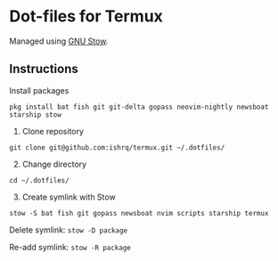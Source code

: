 # Dot-files for Termux

Managed using [GNU Stow](https://www.gnu.org/software/stow/).


## Instructions

Install packages
```
pkg install bat fish git git-delta gopass neovim-nightly newsboat starship stow
```

1. Clone repository
```
git clone git@github.com:ishrq/termux.git ~/.dotfiles/
```

2. Change directory
```
cd ~/.dotfiles/
```

3. Create symlink with Stow
```
stow -S bat fish git gopass newsboat nvim scripts starship termux
```

Delete symlink: `stow -D package`

Re-add symlink: `stow -R package`
